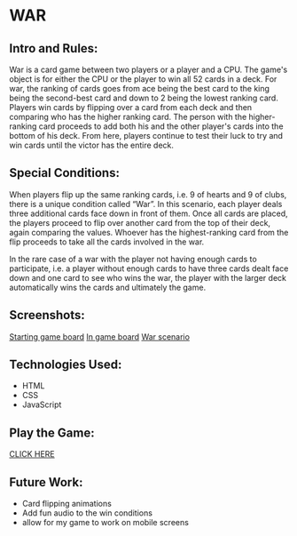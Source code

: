 # **WAR**

## Intro and Rules:

War is a card game between two players or a player and a CPU. The game's object is for either the CPU or the player to win all 52 cards in a deck. For war, the ranking of cards goes from ace being the best card to the king being the second-best card and down to 2 being the lowest ranking card. Players win cards by flipping over a card from each deck and then comparing who has the higher ranking card. The person with the higher-ranking card proceeds to add both his and the other player's cards into the bottom of his deck. From here, players continue to test their luck to try and win cards until the victor has the entire deck.

## Special Conditions:

When players flip up the same ranking cards, i.e. 9 of hearts and 9 of clubs, there is a unique condition called “War”. In this scenario, each player deals three additional cards face down in front of them. Once all cards are placed, the players proceed to flip over another card from the top of their deck, again comparing the values. Whoever has the highest-ranking card from the flip proceeds to take all the cards involved in the war.

In the rare case of a war with the player not having enough cards to participate, i.e. a player without enough cards to have three cards dealt face down and one card to see who wins the war, the player with the larger deck automatically wins the cards and ultimately the game.

## Screenshots:

[Starting game board](img/starting.png)
[In game board](img/in-game.png)
[War scenario](img/war.png)

## Technologies Used:

- HTML
- CSS
- JavaScript

## Play the Game:

[CLICK HERE](https://natetmmueller.github.io/War-Card-Game/)

## Future Work:

- Card flipping animations
- Add fun audio to the win conditions
- allow for my game to work on mobile screens
